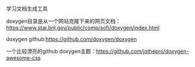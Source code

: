 学习文档生成工具


doxygen目录是从一个网站克隆下来的网页文档：https://www.star.bnl.gov/public/comp/sofi/doxygen/index.html


doxygen github:https://github.com/doxygen/doxygen

一个比较漂亮的github doxygen主题：https://github.com/jothepro/doxygen-awesome-css
